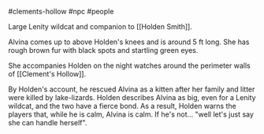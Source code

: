#clements-hollow #npc #people 

Large Lenity wildcat and companion to [[Holden Smith]].

Alvina comes up to above Holden's knees and is around 5 ft long. She has rough brown fur with black spots and startling green eyes.

She accompanies Holden on the night watches around the perimeter walls of [[Clement's Hollow]].

By Holden's account, he rescued Alvina as a kitten after her family and litter were killed by lake-lizards. Holden describes Alvina as big, even for a Lenity wildcat, and the two have a fierce bond. As a result, Holden warns the players that, while he is calm, Alvina is calm. If he's not... "well let's just say she can handle herself".